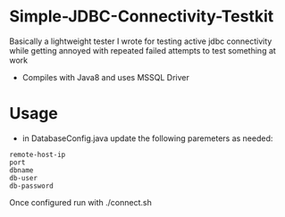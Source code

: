 # Simple-JDBC-Connectivity-Testkit
Basically a lightweight tester I wrote for testing active jdbc connectivity while getting annoyed with repeated failed attempts to test something at work

- Compiles with Java8 and uses MSSQL Driver
        
# Usage
- in DatabaseConfig.java update the following paremeters as needed:

```
remote-host-ip
port
dbname
db-user
db-password
```

Once configured run with ./connect.sh

